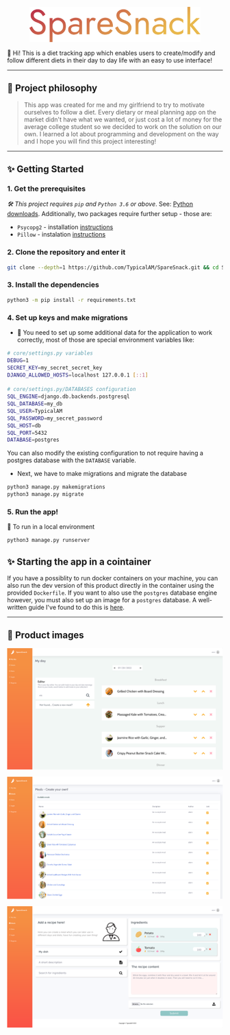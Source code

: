 <p align="center">
    <a href="#">
        <img width="400" src="assets/Logo default.svg" />
    </a>
</p>

👋 Hi! This is a diet tracking app which enables users to create/modify and follow different diets in their day to day life with an easy to use interface!

---

## 🧐 Project philosophy

> This app was created for me and my girlfriend to try to motivate ourselves to follow a diet. Every dietary or meal planning app on the market didn't have what we wanted, or just cost a lot of money for the average college student so we decided to work on the solution on our own. I learned a lot about programming and development on the way and I hope you will find this project interesting!

---

## ✨ Getting Started

### 1. Get the prerequisites

_🛠 This project requires `pip` and `Python 3.6` or above_. See: [Python downloads](https://www.python.org/downloads/). Additionally, two packages require further setup - those are:

- `Psycopg2` - installation [instructions](https://www.psycopg.org/docs/install.html#install-from-source)
- `Pillow` - instalation [instructions](https://pillow.readthedocs.io/en/stable/installation.html)

### 2. Clone the repository and enter it

```sh
git clone --depth=1 https://github.com/TypicalAM/SpareSnack.git && cd SpareSnack
```

### 3. Install the dependencies

```sh
python3 -m pip install -r requirements.txt
```

### 4. Set up keys and make migrations


- 🔐 You need to set up some additional data for the application to work correctly, most of those are special environment variables like:

```sh
# core/settings.py variables
DEBUG=1
SECRET_KEY=my_secret_secret_key
DJANGO_ALLOWED_HOSTS=localhost 127.0.0.1 [::1]

# core/settings.py/DATABASES configuration
SQL_ENGINE=django.db.backends.postgresql
SQL_DATABASE=my_db
SQL_USER=TypicalAM
SQL_PASSWORD=my_secret_password
SQL_HOST=db
SQL_PORT=5432
DATABASE=postgres
```

You can also modify the existing configuration to not require having a postgres database with the `DATABASE` variable.

- Next, we have to make migrations and migrate the database

```sh
python3 manage.py makemigrations
python3 manage.py migrate
```

### 5. Run the app!

🌟 To run in a local environment

```sh
python3 manage.py runserver
```

## ✨ Starting the app in a cointainer

If you have a possiblity to run docker containers on your machine, you can also run the dev version of this product directly in the container using the provided `Dockerfile`. If you want to also use the `postgres` database engine however, you must also set up an image for a `postgres` database. A well-written guide I've found to do this is [here](https://testdriven.io/blog/dockerizing-django-with-postgres-gunicorn-and-nginx/).

---

## 📸 Product images

<p align="center">
    <img src="assets/Day creation 2.png" />
</p>
<p align="center">
    <img src="assets/Meal browse.png" />
</p>
<p align="center">
    <img src="assets/Meal create.png" />
</p>
